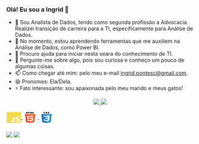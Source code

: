 ### Olá! Eu sou a Ingrid 👋

- 🔭 Sou Analista de Dados, tendo como segunda profissão a Advocacia. Realizei transição de carreira para a TI, especificamente para Análise de Dados.
- 🌱 No momento, estou aprendendo ferramentas que me auxiliem na Análise de Dados, como Power BI.
- 🤔 Procuro ajuda para iniciar nesta seara do conhecimento de TI.
- 💬 Pergunte-me sobre algo, pois sou curiosa e conheço um pouco de algumas coisas.
- 📫 Como chegar até mim: pelo meu e-mail ingrid.pontesc@gmail.com.
- 😄 Pronomes: Ela/Dela.
- ⚡ Fato interessante: sou apaixonada pelo meu marido e meus gatos!

<div align="center">
  <a href="https://github.com/Pontes-Ingrid">
  <img height="180em" src="https://github-readme-stats.vercel.app/api?username=Pontes-Ingrid&show_icons=true&theme=tokyonight&include_all_commits=true&count_private=true"/>
  <img height="180em" src="https://github-readme-stats.vercel.app/api/top-langs/?username=Pontes-Ingrid&layout=compact&langs_count=7&theme=tokyonight"/>
</div>

<div style="display: inline_block"><br>
  <img align="center" alt="Rafa-Js" height="30" width="40" src="https://raw.githubusercontent.com/devicons/devicon/master/icons/javascript/javascript-plain.svg">
  <img align="center" alt="Rafa-Ts" height="30" width="40" src="https://raw.githubusercontent.com/devicons/devicon/master/icons/html5/html5-original-wordmark.svg">
  <img align="center" alt="Rafa-React" height="30" width="40" src="https://raw.githubusercontent.com/devicons/devicon/master/icons/css3/css3-original-wordmark.svg">
</div>

###

<div> 
  <a href = "mailto:ingrid.pontesc@gmail.com"><img src="https://img.shields.io/badge/-Gmail-%23333?style=for-the-badge&logo=gmail&logoColor=white" target="_blank"></a>
  <a href="https://www.linkedin.com/in/ingrid-pontes-da-costa/" target="_blank"><img src="https://img.shields.io/badge/-LinkedIn-%230077B5?style=for-the-badge&logo=linkedin&logoColor=white" target="_blank"></a>
 </div>
